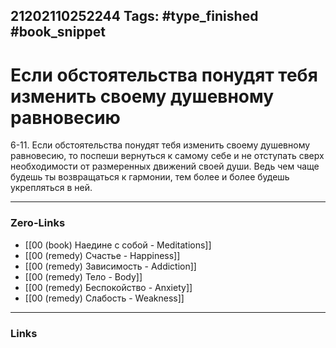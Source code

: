 21202110252244
Tags: #type_finished #book_snippet 
---
# Если обстоятельства понудят тебя изменить своему душевному равновесию

 6-11. Если обстоятельства понудят тебя изменить своему душевному равновесию, то поспеши вернуться к самому себе и не отступать сверх необходимости от размеренных движений своей души. Ведь чем чаще будешь ты возвращаться к гармонии, тем более и более будешь укрепляться в ней. 

---
### Zero-Links
 - [[00 (book) Наедине с собой - Meditations]]
 - [[00 (remedy) Счастье - Happiness]]
 - [[00 (remedy) Зависимость - Addiction]]
 - [[00 (remedy) Тело - Body]]
 - [[00 (remedy) Беспокойство - Anxiety]]
 - [[00 (remedy) Слабость - Weakness]]
---
### Links
